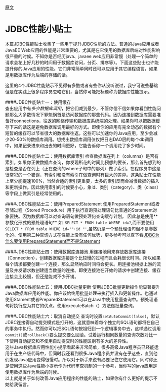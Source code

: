[原文](http://javarevisited.blogspot.com/2012/01/improve-performance-java-database.html)

JDBC性能小贴士
================
本篇JDBC性能贴士收集了一些用于提升JDBC性能的方法。普通的Java应用或者JavaEE Web应用的性能是非常重要的，尤其是在它使用的数据库后端对性能影响很严重的时候。不知你是否经历java、javaee web应用非常慢（处理一个简单的请求会花上好几秒的时间用于数据库访问，分页、排序等）。下面这些贴士也许能提升你的Java应用的性能。它们非常简单同时还可以应用于其它编程语言，如果是用数据库作为后端的存储的话。  

这里的4个JDBC性能贴示不见得有多酷或者有些你从没听说过，我宁可说些基础但是在实践上很多程序员忽略它们，当然你可能把标题称为数据库性能提示。

####JDBC性能贴士一：使用缓存  
查出应用中有*多少数据库调用*，把它们减到最少，不管你信不信如果你看到性能问题那么大多数情况下罪魁祸首是访问数据库的那些代码。因为连接到数据库需要准备好connections，往返的网络传输和数据库系统端的处理。如果你可以把数据缓存下来的话这是避免数据库调用最好的方式。即使你的应用有完全动态的数据有个短暂的缓存可以节省很大的数据库往返。这些可以加速你的Java应用，至少会减少20-50%的数据库调用。想找出数据库调用仅仅把日志DAO层的每个db调用中，如果记录进来和出去的时间更好，它能告诉你一个调用花了多少时间。  

####JDBC性能贴士二：使用数据库索引
检查数据库在列上（columns）是否有索引，如果你正做数据库查询，你发现所花的时间比预想的要长，那么首先想到的是检查是否在列上（正在查询的where子句中的那列）做了索引。在程序员中这是很常犯的一个错误，有索引和没有索引在做查询时有巨大的差异。这条贴士在性能上至少能提速100%，当然合适的索引更重要，太多的索引反而会减慢数据的插入和更新操作。因此使用索引的时候要小心，象id、类别（category）、类（class）等字段上做索引是经常使用的。  

####JDBC性能贴士三：使用PreparedStatement
使用PreparedStatement或者存储过程（Stored Procedure）用于执行查询预处理语句比普通的Statement对象要快。因为数据库可以对查询语句做预处理何查询缓存计划。 因此总是使用** 参数化形式的预处理语句** 如` SELECT * FROM table WHERE id=?`,而不要使用`SELECT * FROM table WHERE id='"+id "'`,虽然仍是一个预处理语句但不是参数化的。使用第二种查询方式在性能上没有任何优势，更多参考可以查下看[JDBC为什么要使用PreparedStatement而不是Statement](http://www.importnew.com/5006.html)  

####JDBC性能贴士四：使用数据库连接池
用连接池用来存放数据库连接（Connection），创建数据库连接是个比较慢的过程而且会耗很长时间。所以如果每个请求都要创建一个连接，那么显然响应时间将会更长。用连接池根据上游的流量及并发请求数创建适当数量的连接。即使连接池在开始的请求中创建连接、缓存连接会比较慢，但还是能减不少开销。   

####JDBC性能贴士五：使用JDBC批量更新
使用JDBC批量更新操作能显著提升Java数据库应用的性能。你应该始终用批量处理来执行插入和更新操作。也通过使用Stament或者PreparedStatement可以在Java中使用批量查询中。预处理语句将执行应为其它的优点。使用executeBatch（）方法做批量查询。  

####JDBC性能贴士六：取消自动提交
查询时设置`setAutoCommit(false)`，默认JDBC连接得自动提交模式是打开的，这就意味着每个独立的SQL语句都将在自己的事务中执行。然而你可以把SQL语句按祖归到一个逻辑事务中去，这样通过调用`commit()`或`rollback()`要么提交要么回滚。试着运行相同数量的查询次数对比一下使用自动提交和不使用自动提交时的性能区别有多大的差异性。  
这些Java数据库应用性能小提示看起来非常简单，很多高级Java程序员已经能运用于在生产级代码中，但同时我还看到很多Java程序员并没有在乎这些，直到他们发现Java应用变得很慢时。所以对于新手来说有必要记住它使用它。同时你还是使用这些Java性能小提示作为代码审查机制的一个参考，当你写的java应用是使用数据库作为后端的时候。  
以上就是关于如何改善Java应用程序的性能的贴士，如果你有什么更好的提示不妨给我留言。  
